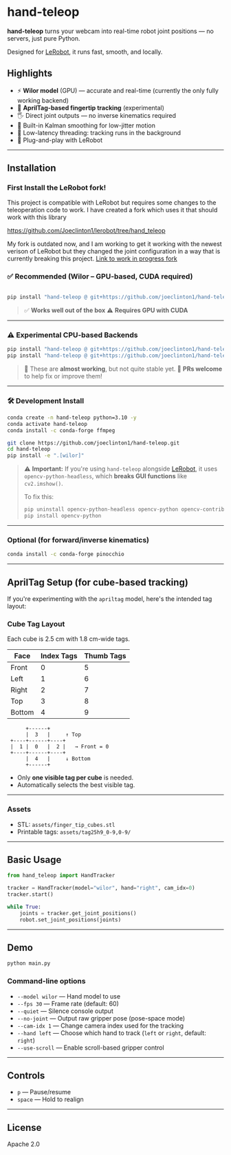 # hand-teleop

**hand-teleop** turns your webcam into real-time robot joint positions — no servers, just pure Python.

Designed for [LeRobot](https://github.com/huggingface/lerobot), it runs fast, smooth, and locally.

## Highlights

* ⚡ **Wilor model** (GPU) — accurate and real-time (currently the only fully working backend)
* 🧩 **AprilTag-based fingertip tracking** (experimental)
* 🖐️ Direct joint outputs — no inverse kinematics required
* 🔄 Built-in Kalman smoothing for low-jitter motion
* 🧵 Low-latency threading: tracking runs in the background
* 🧩 Plug-and-play with LeRobot

---

## Installation

### First Install the LeRobot fork!

This project is compatible with LeRobot but requires some changes to the teleoperation code to work. I have created a fork which uses it that should work with this library

https://github.com/Joeclinton1/lerobot/tree/hand_teleop

My fork is outdated now, and I am working to get it working with the newest verison of LeRobot but they changed the joint configuration in a way that is currently breaking this project. [Link to work in progress fork](https://github.com/Joeclinton1/lerobot/tree/hand_teleop_new)

### ✅ Recommended (Wilor – GPU-based, CUDA required)

```bash

pip install "hand-teleop @ git+https://github.com/joeclinton1/hand-teleop.git#egg=hand-teleop[wilor]"
```

> ✅ **Works well out of the box**
> ⚠️ **Requires GPU with CUDA**

---

### ⚠️ Experimental CPU-based Backends

```bash
pip install "hand-teleop @ git+https://github.com/joeclinton1/hand-teleop.git#egg=hand-teleop[mediapipe]"
pip install "hand-teleop @ git+https://github.com/joeclinton1/hand-teleop.git#egg=hand-teleop[apriltag]"
```

> 🧪 These are **almost working**, but not quite stable yet.
> 🙏 **PRs welcome** to help fix or improve them!

---

### 🛠 Development Install

```bash
conda create -n hand-teleop python=3.10 -y
conda activate hand-teleop
conda install -c conda-forge ffmpeg

git clone https://github.com/joeclinton1/hand-teleop.git
cd hand-teleop
pip install -e ".[wilor]"
```

> ⚠️ **Important:** If you're using `hand-teleop` alongside [LeRobot](https://github.com/huggingface/lerobot), it uses `opencv-python-headless`, which **breaks GUI functions** like `cv2.imshow()`.
>
> To fix this:
>
> ```bash
> pip uninstall opencv-python-headless opencv-python opencv-contrib-python
> pip install opencv-python
> ```
---

### Optional (for forward/inverse kinematics)

```bash
conda install -c conda-forge pinocchio
```

---

## AprilTag Setup (for cube-based tracking)

If you're experimenting with the `apriltag` model, here's the intended tag layout:

### Cube Tag Layout

Each cube is 2.5 cm with 1.8 cm-wide tags.

| Face   | Index Tags | Thumb Tags |
| ------ | ---------- | ---------- |
| Front  | 0          | 5          |
| Left   | 1          | 6          |
| Right  | 2          | 7          |
| Top    | 3          | 8          |
| Bottom | 4          | 9          |

```
      +------+       
      |  3   |     ↑ Top
 +----+------+----+
 |  1 |  0   |  2 |   → Front = 0
 +----+------+----+
      |  4   |     ↓ Bottom
      +------+
```

* Only **one visible tag per cube** is needed.
* Automatically selects the best visible tag.

---

### Assets

* STL: `assets/finger_tip_cubes.stl`
* Printable tags: `assets/tag25h9_0-9,0-9/`

---

## Basic Usage

```python
from hand_teleop import HandTracker

tracker = HandTracker(model="wilor", hand="right", cam_idx=0)
tracker.start()

while True:
    joints = tracker.get_joint_positions()
    robot.set_joint_positions(joints)
```

---

## Demo

```bash
python main.py
````

### Command-line options

* `--model wilor` — Hand model to use
* `--fps 30` — Frame rate (default: 60)
* `--quiet` — Silence console output
* `--no-joint` — Output raw gripper pose (pose-space mode)
* `--cam-idx 1` — Change camera index used for the tracking
* `--hand left` — Choose which hand to track (`left` or `right`, default: `right`)
* `--use-scroll` — Enable scroll-based gripper control

---

## Controls

* `p` — Pause/resume
* `space` — Hold to realign

---

## License

Apache 2.0
